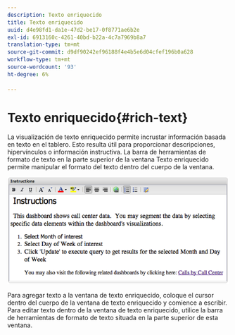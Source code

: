 ```yaml
---
description: Texto enriquecido
title: Texto enriquecido
uuid: d4e98fd1-da1e-47d2-be17-0f8771ae6b2e
exl-id: 6913160c-4261-40bd-b22a-4c7a7969b8a7
translation-type: tm+mt
source-git-commit: d9df90242ef96188f4e4b5e6d04cfef196b0a628
workflow-type: tm+mt
source-wordcount: '93'
ht-degree: 6%

---
```


# Texto enriquecido{#rich-text}

La visualización de texto enriquecido permite incrustar información basada en texto en el tablero. Esto resulta útil para proporcionar descripciones, hipervínculos o información instructiva. La barra de herramientas de formato de texto en la parte superior de la ventana Texto enriquecido permite manipular el formato del texto dentro del cuerpo de la ventana.

![](assets/rich_text.png)

Para agregar texto a la ventana de texto enriquecido, coloque el cursor dentro del cuerpo de la ventana de texto enriquecido y comience a escribir. Para editar texto dentro de la ventana de texto enriquecido, utilice la barra de herramientas de formato de texto situada en la parte superior de esta ventana.

